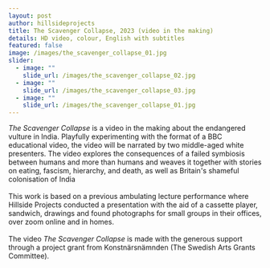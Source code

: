 ```yaml
---
layout: post
author: hillsideprojects
title: The Scavenger Collapse, 2023 (video in the making)
details: HD video, colour, English with subtitles
featured: false
image: /images/the_scavenger_collapse_01.jpg
slider:
  - image: ""
    slide_url: /images/the_scavenger_collapse_02.jpg
  - image: ""
    slide_url: /images/the_scavenger_collapse_03.jpg
  - image: ""
    slide_url: /images/the_scavenger_collapse_01.jpg
---
```

*The Scavenger Collapse* is a video in the making about the endangered vulture in India. Playfully experimenting with the format of a BBC educational video, the video will be narrated by two middle-aged white presenters. The video explores the consequences of a failed symbiosis between humans and more than humans and weaves it together with stories on eating, fascism, hierarchy, and death, as well as Britain's shameful colonisation of India\
\
This work is based on a previous ambulating lecture performance where Hillside Projects conducted a presentation with the aid of a cassette player, sandwich, drawings and found photographs for small groups in their offices, over zoom online and in homes.\
\
The video *The Scavenger Collapse* is made with the generous support through a project grant from Konstnärsnämnden (The Swedish Arts Grants Committee).